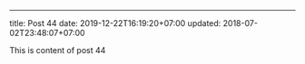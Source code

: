---
title: Post 44
date: 2019-12-22T16:19:20+07:00
updated: 2018-07-02T23:48:07+07:00

This is content of post 44